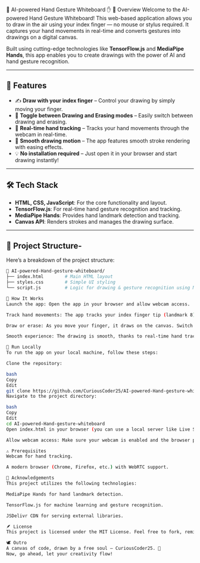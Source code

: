 🎨 AI-powered Hand Gesture Whiteboard ✋
🚀 Overview
Welcome to the AI-powered Hand Gesture Whiteboard! This web-based application allows you to draw in the air using your index finger — no mouse or stylus required. It captures your hand movements in real-time and converts gestures into drawings on a digital canvas.

Built using cutting-edge technologies like **TensorFlow.js** and **MediaPipe Hands**, this app enables you to create drawings with the power of AI and hand gesture recognition.

---

## 🧠 Features

- ✍️ **Draw with your index finger** – Control your drawing by simply moving your finger.
- 🧽 **Toggle between Drawing and Erasing modes** – Easily switch between drawing and erasing.
- 🎥 **Real-time hand tracking** – Tracks your hand movements through the webcam in real-time.
- 🧊 **Smooth drawing motion** – The app features smooth stroke rendering with easing effects.
- 💡 **No installation required** – Just open it in your browser and start drawing instantly!

---

## 🛠️ Tech Stack

- **HTML, CSS, JavaScript**: For the core functionality and layout.
- **TensorFlow.js**: For real-time hand gesture recognition and tracking.
- **MediaPipe Hands**: Provides hand landmark detection and tracking.
- **Canvas API**: Renders strokes and manages the drawing surface.

---

## 📂 Project Structure-

Here’s a breakdown of the project structure:

```bash
📁 AI-powered-Hand-gesture-whiteboard/
├── index.html        # Main HTML layout
├── styles.css        # Simple UI styling
└── script.js         # Logic for drawing & gesture recognition using MediaPipe

📸 How It Works
Launch the app: Open the app in your browser and allow webcam access.

Track hand movements: The app tracks your index finger tip (landmark 8) using MediaPipe.

Draw or erase: As you move your finger, it draws on the canvas. Switch to "Eraser" mode to clear the canvas.

Smooth experience: The drawing is smooth, thanks to real-time hand tracking and motion easing.

🧪 Run Locally
To run the app on your local machine, follow these steps:

Clone the repository:

bash
Copy
Edit
git clone https://github.com/CuriousCoder25/AI-powered-Hand-gesture-whiteboard.git
Navigate to the project directory:

bash
Copy
Edit
cd AI-powered-Hand-gesture-whiteboard
Open index.html in your browser (you can use a local server like Live Server in VS Code for a smoother experience).

Allow webcam access: Make sure your webcam is enabled and the browser prompts you for camera permissions.

⚠️ Prerequisites
Webcam for hand tracking.

A modern browser (Chrome, Firefox, etc.) with WebRTC support.

🙏 Acknowledgements
This project utilizes the following technologies:

MediaPipe Hands for hand landmark detection.

TensorFlow.js for machine learning and gesture recognition.

JSDelivr CDN for serving external libraries.

🪶 License
This project is licensed under the MIT License. Feel free to fork, remix, or contribute to the code.

🕊️ Outro
A canvas of code, drawn by a free soul – CuriousCoder25. 🎨
Now, go ahead, let your creativity flow!

